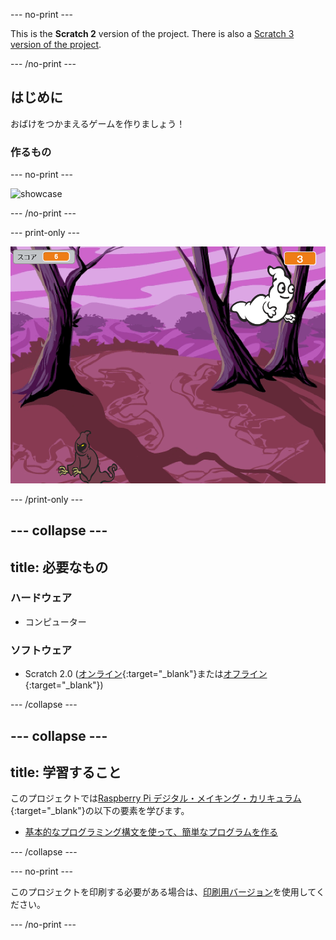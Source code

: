 --- no-print ---

This is the **Scratch 2** version of the project. There is also a [Scratch 3 version of the project](https://projects.raspberrypi.org/ja-JP/projects/ghostbusters).

--- /no-print ---

## はじめに

おばけをつかまえるゲームを作りましょう！

### 作るもの

--- no-print ---

![showcase](images/showcase.gif)

--- /no-print ---

--- print-only ---

![showcase](images/showcase-static.png)

--- /print-only ---

--- collapse ---
---
title: 必要なもの
---
### ハードウェア

+ コンピューター

### ソフトウェア

+ Scratch 2.0 ([オンライン](http://rpf.io/scratchon){:target="_blank"}または[オフライン](http://rpf.io/scratchoff){:target="_blank"})

--- /collapse ---

--- collapse ---
---
title: 学習すること
---
このプロジェクトでは[Raspberry Pi デジタル・メイキング・カリキュラム](http://rpf.io/curriculum){:target="_blank"}の以下の要素を学びます。

+ [基本的なプログラミング構文を使って、簡単なプログラムを作る](https://www.raspberrypi.org/curriculum/programming/creator)

--- /collapse ---

--- no-print ---

このプロジェクトを印刷する必要がある場合は、[印刷用バージョン](https://projects.raspberrypi.org/ja-JP/projects/ghostbusters-scratch2/print)を使用してください。

--- /no-print ---
